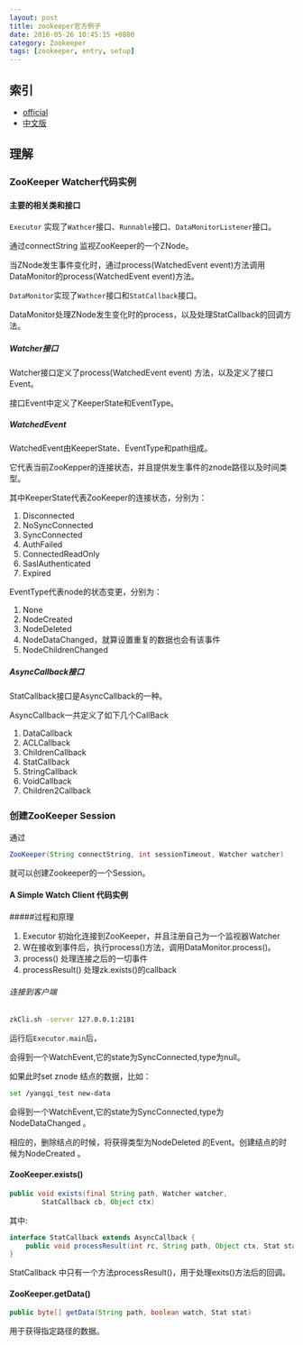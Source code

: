```yaml
---
layout: post
title: zookeeper官方例子
date: 2016-05-26 10:45:15 +0800
category: Zookeeper
tags: [zookeeper, entry, setup]
---
```


## 索引

* [official](http://zookeeper.apache.org/doc/current/javaExample.html)
* [中文版](http://www.cnblogs.com/haippy/archive/2012/07/20/2600077.html)

## 理解

### ZooKeeper Watcher代码实例

#### 主要的相关类和接口
`Executor` 实现了`Wathcer`接口、`Runnable`接口、`DataMonitorListener`接口。

通过connectString 监视ZooKeeper的一个ZNode。

当ZNode发生事件变化时，通过process(WatchedEvent event)方法调用DataMonitor的process(WatchedEvent event)方法。

`DataMonitor`实现了`Wathcer`接口和`StatCallback`接口。

DataMonitor处理ZNode发生变化时的process，以及处理StatCallback的回调方法。

##### Watcher接口
Watcher接口定义了process(WatchedEvent event) 方法，以及定义了接口Event。

接口Event中定义了KeeperState和EventType。

##### WatchedEvent
WatchedEvent由KeeperState、EventType和path组成。

它代表当前ZooKepper的连接状态，并且提供发生事件的znode路径以及时间类型。

其中KeeperState代表ZooKeeper的连接状态，分别为：

1.	Disconnected
2.	NoSyncConnected
3.	SyncConnected
4.	AuthFailed
5.	ConnectedReadOnly
6.	SaslAuthenticated
7.	Expired


EventType代表node的状态变更，分别为：

1.	None
2.	NodeCreated
3.	NodeDeleted
4.	NodeDataChanged，就算设置重复的数据也会有该事件
5.	NodeChildrenChanged

##### AsyncCallback接口
StatCallback接口是AsyncCallback的一种。

AsyncCallback一共定义了如下几个CallBack

1. DataCallback
2. ACLCallback
3. ChildrenCallback
4. StatCallback
5. StringCallback
6. VoidCallback
7. Children2Callback

### 创建ZooKeeper Session

通过

```java
ZooKeeper(String connectString, int sessionTimeout, Watcher watcher)
```

就可以创建Zookeeper的一个Session。


#### A Simple Watch Client 代码实例

#####过程和原理

1.	Executor 初始化连接到ZooKeeper，并且注册自己为一个监视器Watcher
2.	W在接收到事件后，执行process()方法，调用DataMonitor.process()。
3.  process() 处理连接之后的一切事件
4.  processResult() 处理zk.exists()的callback

###### 连接到客户端

```bash
zkCli.sh -server 127.0.0.1:2181
```

运行后`Executor.main`后，

会得到一个WatchEvent,它的state为SyncConnected,type为null。


如果此时set znode 结点的数据，比如：

```bash
set /yangqi_test new-data
```

会得到一个WatchEvent,它的state为SyncConnected,type为NodeDataChanged 。

相应的，删除结点的时候，将获得类型为NodeDeleted 的Event。创建结点的时候为NodeCreated 。


#### ZooKeeper.exists()

```java
public void exists(final String path, Watcher watcher,
        StatCallback cb, Object ctx)
```

其中:

```java
interface StatCallback extends AsyncCallback {
    public void processResult(int rc, String path, Object ctx, Stat stat);
}
```


StatCallback 中只有一个方法processResult()，用于处理exits()方法后的回调。

#### ZooKeeper.getData()

```java
public byte[] getData(String path, boolean watch, Stat stat)
```

用于获得指定路径的数据。
